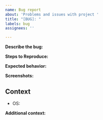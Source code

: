 ```yaml
---
name: Bug report
about: 'Problems and issues with project '
title: "[BUG]: "
labels: bug
assignees: ''

---
```


**Describe the bug:**
<!-- A clear and concise description of what the bug is. -->

**Steps to Reproduce:**
<!--
Steps to reproduce the behavior:
1. Go to '...'
2. Click on '....'
3. Scroll down to '....'
4. See error 
-->


**Expected behavior:**
<!-- A clear and concise description of what you expected to happen. -->

**Screenshots:**
<!-- If applicable, add screenshots to help explain your problem. -->

## Context
 - OS: <!-- [e.g. macOS] -->
 <!-- If applicable add following details
 - Browser: [e.g. chrome, safari]
 - Version: [e.g. 22]
 -->

**Additional context:**
<!-- Add any other context about the problem here. -->

<!-- version 0.1.0 -->
<!-- based on https://github.com/predictionmachine/.github/blob/main/.github/ISSUE_TEMPLATE/bug_report.md --> 
